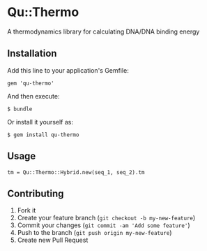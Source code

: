 # Qu::Thermo

A thermodynamics library for calculating DNA/DNA binding energy

## Installation

Add this line to your application's Gemfile:

    gem 'qu-thermo'

And then execute:

    $ bundle

Or install it yourself as:

    $ gem install qu-thermo

## Usage

`tm = Qu::Thermo::Hybrid.new(seq_1, seq_2).tm`

## Contributing

1. Fork it
2. Create your feature branch (`git checkout -b my-new-feature`)
3. Commit your changes (`git commit -am 'Add some feature'`)
4. Push to the branch (`git push origin my-new-feature`)
5. Create new Pull Request
